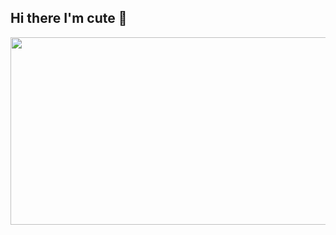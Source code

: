 ## Hi there I'm cute 👋
<a href="https://github.com/devxb/gitanimals">
<img
  src="https://render.gitanimals.org/farms/yugufyuf"
  width="700"
  height="300"
/>
</a>
